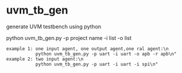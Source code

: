 # uvm_tb_gen
generate UVM testbench using python

python uvm_tb_gen.py -p project name -i list -o list 

    example 1: one input agent, one output agent,one ral agent:\n		
               python uvm_tb_gen.py -p uart -i uart -o apb -r apb\n" 
    example 2: two input agent:\n 		                             
               python uvm_tb_gen.py -p uart -i uart -i spi\n" 
